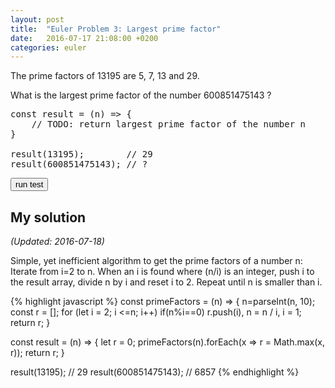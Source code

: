 ```yaml
---
layout: post
title:  "Euler Problem 3: Largest prime factor"
date:   2016-07-17 21:08:00 +0200
categories: euler
---
```


The prime factors of 13195 are 5, 7, 13 and 29.

What is the largest prime factor of the number 600851475143 ?

<pre class="edit" id="editor0">
const result = (n) => {
    // TODO: return largest prime factor of the number n
}

result(13195);        // 29
result(600851475143); // ?
</pre>
<button class="test" id="buttonTest0"> run test </button>

<script type="text/html" class="test" id="test0">
(result(13195) == 29 && result(600851475143) == 6857)
</script>

## My solution
*(Updated: 2016-07-18)*
<div class="spoiler">
<p>

Simple, yet inefficient algorithm to get the prime factors of a number n:
Iterate from i=2 to n. When an i is found where (n/i) is an integer, push i to the result array, divide n by i and reset i to 2. Repeat until n is smaller than i.

{% highlight javascript %}
const primeFactors = (n) => {
	n=parseInt(n, 10);
	const r = [];
	for (let i = 2; i <=n; i++)
		if(n%i==0) r.push(i), n = n / i, i = 1;
	return r;
}

const result = (n) => {
	let r = 0;
	primeFactors(n).forEach(x => r = Math.max(x, r));
	return r;
}

result(13195); // 29
result(600851475143); // 6857
{% endhighlight %}
</p>
</div>